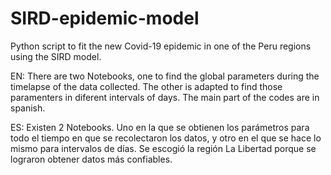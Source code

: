 # SIRD-epidemic-model
Python script to fit the new Covid-19 epidemic in one of the Peru regions using the SIRD model.

EN: There are two Notebooks, one to find the global parameters during the timelapse of the data collected. The other is adapted to find those paramenters in diferent intervals of days.
The main part of the codes are in spanish.

ES: Existen 2 Notebooks. Uno en la que se obtienen los parámetros para todo el tiempo en que se recolectaron los datos, y otro en el que se hace lo mismo para intervalos de días.
Se escogió la región La Libertad porque se lograron obtener datos más confiables.
